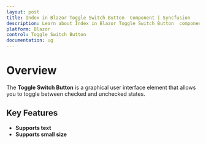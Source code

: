 ```yaml
---
layout: post
title: Index in Blazor Toggle Switch Button  Component | Syncfusion 
description: Learn about Index in Blazor Toggle Switch Button  component of Syncfusion, and more details.
platform: Blazor
control: Toggle Switch Button 
documentation: ug
---
```


# Overview

The **Toggle Switch Button** is a graphical user interface element that allows you to toggle between checked and unchecked states.

## Key Features

* **Supports text**
* **Supports small size**
